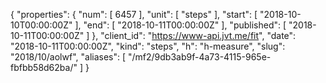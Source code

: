 {
  "properties": {
    "num": [
      6457
    ],
    "unit": [
      "steps"
    ],
    "start": [
      "2018-10-10T00:00:00Z"
    ],
    "end": [
      "2018-10-11T00:00:00Z"
    ],
    "published": [
      "2018-10-11T00:00:00Z"
    ]
  },
  "client_id": "https://www-api.jvt.me/fit",
  "date": "2018-10-11T00:00:00Z",
  "kind": "steps",
  "h": "h-measure",
  "slug": "2018/10/aolwf",
  "aliases": [
    "/mf2/9db3ab9f-4a73-4115-965e-fbfbb58d62ba/"
  ]
}
